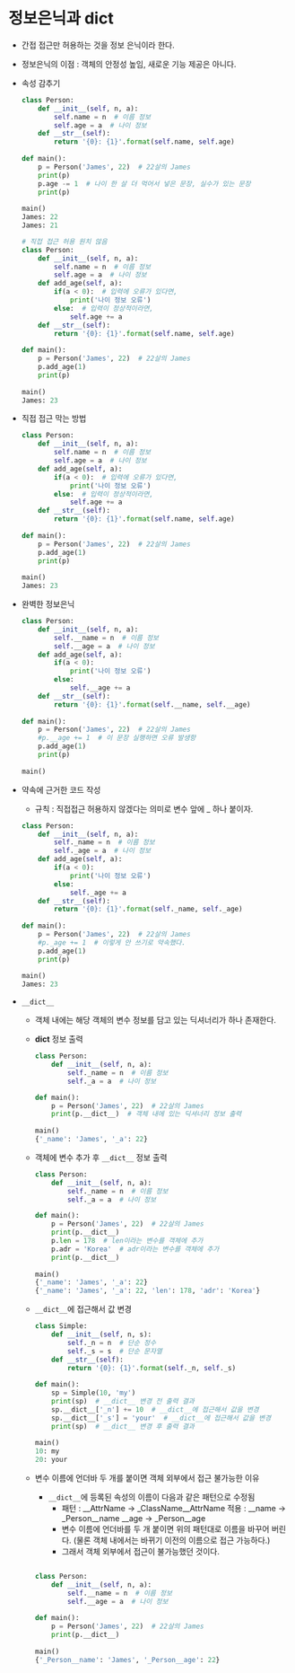 # 정보은닉과 __dict__
- 간접 접근만 허용하는 것을 정보 은닉이라 한다.
- 정보은닉의 이점 : 객체의 안정성 높임, 새로운 기능 제공은 아니다.
- 속성 감추기

    ```python
    class Person:
        def __init__(self, n, a):
            self.name = n  # 이름 정보
            self.age = a  # 나이 정보
        def __str__(self):
            return '{0}: {1}'.format(self.name, self.age)
        
    def main():
        p = Person('James', 22)  # 22살의 James
        print(p)
        p.age -= 1  # 나이 한 살 더 먹어서 넣은 문장, 실수가 있는 문장
        print(p)
        
    main()
    James: 22
    James: 21

    # 직접 접근 허용 원치 않음
    class Person:
        def __init__(self, n, a):
            self.name = n  # 이름 정보
            self.age = a  # 나이 정보
        def add_age(self, a):
            if(a < 0):  # 입력에 오류가 있다면,
                print('나이 정보 오류')
            else:  # 입력이 정상적이라면,
                self.age += a
        def __str__(self):
            return '{0}: {1}'.format(self.name, self.age)
        
    def main():
        p = Person('James', 22)  # 22살의 James
        p.add_age(1)
        print(p)
        
    main()
    James: 23
    ```

- 직접 접근 막는 방법

    ```python
    class Person:
        def __init__(self, n, a):
            self.name = n  # 이름 정보
            self.age = a  # 나이 정보
        def add_age(self, a):
            if(a < 0):  # 입력에 오류가 있다면,
                print('나이 정보 오류')
            else:  # 입력이 정상적이라면,
                self.age += a
        def __str__(self):
            return '{0}: {1}'.format(self.name, self.age)
        
    def main():
        p = Person('James', 22)  # 22살의 James
        p.add_age(1)
        print(p)
        
    main()
    James: 23
    ```

- 완벽한 정보은닉

    ```python
    class Person:
        def __init__(self, n, a):
            self.__name = n  # 이름 정보
            self.__age = a  # 나이 정보
        def add_age(self, a):
            if(a < 0):
                print('나이 정보 오류')
            else:
                self.__age += a
        def __str__(self):
            return '{0}: {1}'.format(self.__name, self.__age)
        
    def main():
        p = Person('James', 22)  # 22살의 James
        #p.__age += 1  # 이 문장 실행하면 오류 발생항
        p.add_age(1)
        print(p)
        
    main()
    ```

- 약속에 근거한 코드 작성
    - 규칙 : 직접접근 허용하지 않겠다는 의미로 변수 앞에 _ 하나 붙이자.

    ```python
    class Person:
        def __init__(self, n, a):
            self._name = n  # 이름 정보
            self._age = a  # 나이 정보
        def add_age(self, a):
            if(a < 0):
                print('나이 정보 오류')
            else:
                self._age += a
        def __str__(self):
            return '{0}: {1}'.format(self._name, self._age)
        
    def main():
        p = Person('James', 22)  # 22살의 James
        #p._age += 1  # 이렇게 안 쓰기로 약속했다.
        p.add_age(1)
        print(p)
        
    main()
    James: 23
    ```

- ```__dict__```
    - 객체 내에는 해당 객체의 변수 정보를 담고 있는 딕셔너리가 하나 존재한다.
    - __dict__ 정보 출력

        ```python
        class Person:
            def __init__(self, n, a):
                self._name = n  # 이름 정보
                self._a = a  # 나이 정보

        def main():
            p = Person('James', 22)  # 22살의 James
            print(p.__dict__)  # 객체 내에 있는 딕셔너리 정보 출력
            
        main()
        {'_name': 'James', '_a': 22}
        ```

    - 객체에 변수 추가 후 ```__dict__``` 정보 출력

        ```python
        class Person:
            def __init__(self, n, a):
                self._name = n  # 이름 정보
                self._a = a  # 나이 정보

        def main():
            p = Person('James', 22)  # 22살의 James
            print(p.__dict__)
            p.len = 178  # len이라는 변수를 객체에 추가
            p.adr = 'Korea'  # adr이라는 변수를 객체에 추가
            print(p.__dict__)
            
        main()
        {'_name': 'James', '_a': 22}
        {'_name': 'James', '_a': 22, 'len': 178, 'adr': 'Korea'}
        ```

    - ```__dict__```에 접근해서 값 변경

        ```python
        class Simple:
            def __init__(self, n, s):
                self._n = n  # 단순 정수
                self._s = s  # 단순 문자열
            def __str__(self):
                return '{0}: {1}'.format(self._n, self._s)
            
        def main():
            sp = Simple(10, 'my')
            print(sp)  # __dict__ 변경 전 출력 결과
            sp.__dict__['_n'] += 10  # __dict__에 접근해서 값을 변경
            sp.__dict__['_s'] = 'your'  # __dict__에 접근해서 값을 변경
            print(sp)  # __dict__ 변경 후 출력 결과
            
        main()
        10: my
        20: your
        ```

    - 변수 이름에 언더바 두 개를 붙이면 객체 외부에서 접근 불가능한 이유
        - ```__dict__```에 등록된 속성의 이름이 다음과 같은 패턴으로 수정됨
            - 패턴 : __AttrName -> _ClassName__AttrName
            적용 : __name -> _Person__name
                        __age -> _Person__age
            - 변수 이름에 언더바를 두 개 붙이면 위의 패턴대로 이름을 바꾸어 버린다. (물론 객체 내에서는 바뀌기 이전의 이름으로 접근 가능하다.)
            - 그래서 객체 외부에서 접근이 불가능했던 것이다.

        ```python

        class Person:
            def __init__(self, n, a):
                self.__name = n  # 이름 정보
                self.__age = a  # 나이 정보
            
        def main():
            p = Person('James', 22)  # 22살의 James
            print(p.__dict__)
            
        main()
        {'_Person__name': 'James', '_Person__age': 22}
        ```